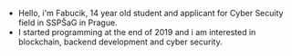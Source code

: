 - Hello, i'm Fabucik, 14 year old student and applicant for Cyber Secuity field in SSPŠaG in Prague.
- I started programming at the end of 2019 and i am interested in blockchain, backend development and cyber security.
